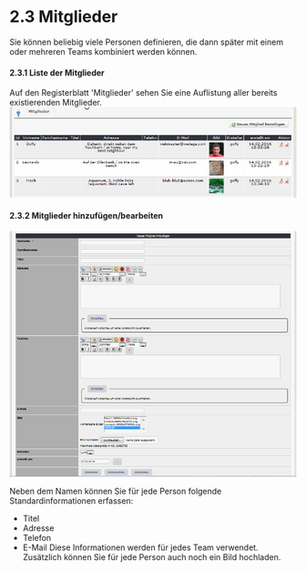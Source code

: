 # 2.3 Mitglieder

Sie können beliebig viele Personen definieren, die dann später mit einem oder mehreren Teams kombiniert werden können.

#### 2.3.1 Liste der Mitglieder
Auf den Registerblatt 'Mitglieder' sehen Sie eine Auflistung aller bereits existierenden Mitglieder.
![](../assets/2admin_members_list.png)

#### 2.3.2 Mitglieder hinzufügen/bearbeiten
![](../assets/2admin_members_add.png)

Neben dem Namen können Sie für jede Person folgende Standardinformationen erfassen:
* Titel
* Adresse
* Telefon
* E-Mail
Diese Informationen werden für jedes Team verwendet.
Zusätzlich können Sie für jede Person auch noch ein Bild hochladen.

